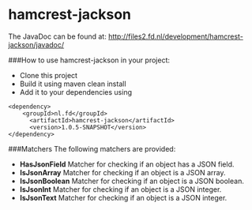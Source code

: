 hamcrest-jackson
==============

The JavaDoc can be found at: http://files2.fd.nl/development/hamcrest-jackson/javadoc/  

###How to use hamcrest-jackson in your project:
- Clone this project 
- Build it using maven clean install 
- Add it to your dependencies using 
```
<dependency>
    <groupId>nl.fd</groupId>
      <artifactId>hamcrest-jackson</artifactId>
      <version>1.0.5-SNAPSHOT</version>
</dependency>
```
###Matchers
The following matchers are provided: 
  - **HasJsonField** Matcher for checking if an object has a JSON field.
  - **IsJsonArray** Matcher for checking if an object is a JSON array.
  - **IsJsonBoolean** Matcher for checking if an object is a JSON boolean.
  - **IsJsonInt** Matcher for checking if an object is a JSON integer.
  - **IsJsonText** Matcher for checking if an object is a JSON integer. 
 
